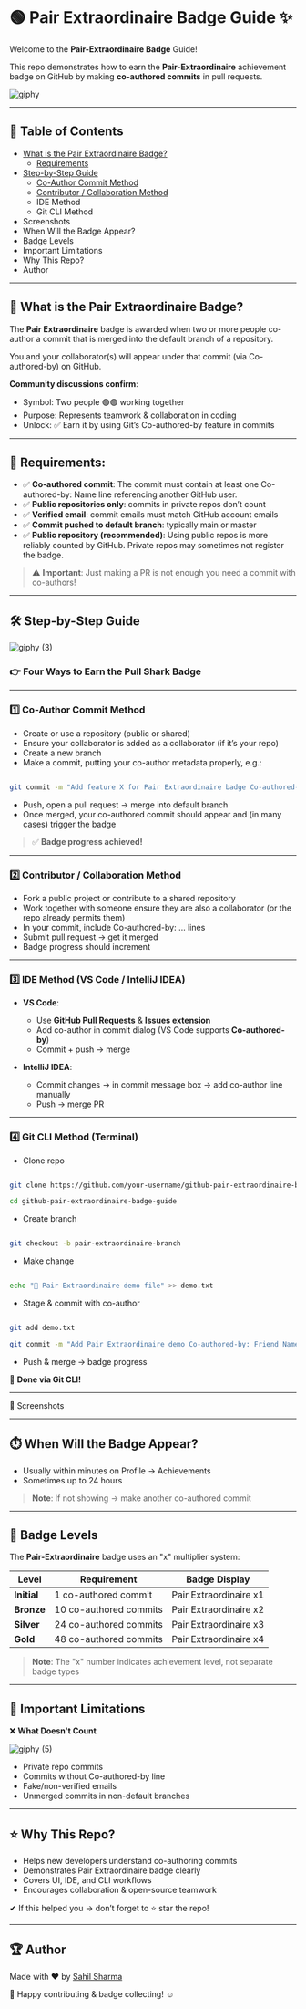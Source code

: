 # 🟢 Pair Extraordinaire Badge Guide ✨

Welcome to the **Pair-Extraordinaire Badge** Guide!

This repo demonstrates how to earn the **Pair-Extraordinaire** achievement badge on GitHub by making **co-authored commits** in pull requests.

![giphy](https://github.com/user-attachments/assets/19a4d159-f9e0-425f-a6f8-5352b66a9d2e)

---

## 📢 Table of Contents

- [What is the Pair Extraordinaire Badge?](#-what-is-the-pair-extraordinaire-badge)
  - [Requirements](#-requirements)
- [Step-by-Step Guide](#%EF%B8%8F-step-by-step-guide)
  - [Co-Author Commit Method](#)
  - [Contributor / Collaboration Method](#)
  - IDE Method
  - Git CLI Method
- Screenshots
- When Will the Badge Appear?
- Badge Levels
- Important Limitations
- Why This Repo?
- Author

---

##  📌 What is the Pair Extraordinaire Badge?

The **Pair Extraordinaire** badge is awarded when two or more people co-author a commit that is merged into the default branch of a repository.

You and your collaborator(s) will appear under that commit (via Co-authored-by) on GitHub.

**Community discussions confirm**:
- Symbol: Two people 🟢🟢 working together
- Purpose: Represents teamwork & collaboration in coding
- Unlock: ✅ Earn it by using Git’s Co-authored-by feature in commits

---

## 🔻 Requirements:

- ✅ **Co-authored commit**: The commit must contain at least one Co-authored-by: Name <email> line referencing another GitHub user.
- ✅ **Public repositories only**: commits in private repos don’t count
- ✅ **Verified email**: commit emails must match GitHub account emails
- ✅ **Commit pushed to default branch**: typically main or master
- ✅ **Public repository (recommended)**: Using public repos is more reliably counted by GitHub. Private repos may sometimes not register the badge.

> ⚠️ **Important**: Just making a PR is not enough you need a commit with co-authors!

---

## 🛠️ Step-by-Step Guide

![giphy (3)](https://github.com/user-attachments/assets/de1c4e89-ab71-4705-b1b1-74a82a8ba6f0)

### 👉 Four Ways to Earn the Pull Shark Badge

---

### 1️⃣ Co-Author Commit Method

  -  Create or use a repository (public or shared)
  -  Ensure your collaborator is added as a collaborator (if it’s your repo)
  -  Create a new branch
  -  Make a commit, putting your co-author metadata properly, e.g.:

```bash

git commit -m "Add feature X for Pair Extraordinaire badge Co-authored-by: Collaborator Name <collab@example.com>"

```

  -  Push, open a pull request → merge into default branch
  -  Once merged, your co-authored commit should appear and (in many cases) trigger the badge

>  ✅ **Badge progress achieved!**

---

### 2️⃣ Contributor / Collaboration Method

  -  Fork a public project or contribute to a shared repository
  -  Work together with someone ensure they are also a collaborator (or the repo already permits them)
  -  In your commit, include Co-authored-by: … lines
  -  Submit pull request → get it merged
  -  Badge progress should increment

---

### 3️⃣ IDE Method (VS Code / IntelliJ IDEA)

-  **VS Code**:
    -  Use **GitHub Pull Requests** & **Issues extension**
    -  Add co-author in commit dialog (VS Code supports **Co-authored-by**)
    -  Commit + push → merge

-  **IntelliJ IDEA**:
    -  Commit changes → in commit message box → add co-author line manually
    -  Push → merge PR

---

###  4️⃣ Git CLI Method (Terminal)

  -  Clone repo

```bash

git clone https://github.com/your-username/github-pair-extraordinaire-badge-guide.git

cd github-pair-extraordinaire-badge-guide

```

  -  Create branch

```bash

git checkout -b pair-extraordinaire-branch

```

  -  Make change

```bash

echo "🤝 Pair Extraordinaire demo file" >> demo.txt

```

  -  Stage & commit with co-author

```bash

git add demo.txt

git commit -m "Add Pair Extraordinaire demo Co-authored-by: Friend Name <friend@example.com>"

```

  -  Push & merge → badge progress

🎯 **Done via Git CLI!**

---

📸 Screenshots

---

##  ⏱️ When Will the Badge Appear?

-  Usually within minutes on Profile → Achievements
-  Sometimes up to 24 hours

>  **Note**: If not showing → make another co-authored commit

---

## 🏅 Badge Levels

The **Pair-Extraordinaire** badge uses an "x" multiplier system:

| Level       | Requirement            | Badge Display          |
| ----------- | ---------------------- | ---------------------- |
| **Initial** | 1 co-authored commit   | Pair Extraordinaire x1 |
| **Bronze**  | 10 co-authored commits | Pair Extraordinaire x2 |
| **Silver**  | 24 co-authored commits | Pair Extraordinaire x3 |
| **Gold**    | 48 co-authored commits | Pair Extraordinaire x4 |

> **Note**: The "x" number indicates achievement level, not separate badge types

---


## 🚫 Important Limitations

❌ **What Doesn't Count**

![giphy (5)](https://github.com/user-attachments/assets/d84c9fde-c973-4bfe-9fcd-f5d26c69a16d)

  -  Private repo commits
  -  Commits without Co-authored-by line
  -   Fake/non-verified emails
  -  Unmerged commits in non-default branches


---

## ⭐ Why This Repo?

  -  Helps new developers understand co-authoring commits
  -  Demonstrates Pair Extraordinaire badge clearly
  -  Covers UI, IDE, and CLI workflows
  -  Encourages collaboration & open-source teamwork

✔ If this helped you → don’t forget to ⭐ star the repo!

---

## 🏆 Author

Made with ❤️ by [Sahil Sharma](https://github.com/sahil-me)

🎈 Happy contributing & badge collecting! :relaxed:
